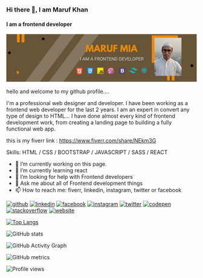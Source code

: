 ### Hi there 👋, I am Maruf Khan
#### I am a frontend developer
![I am a frontend developer](https://github.com/maruf1137/maruf1137/blob/main/Professional%20Business%20LinkedIn%20Banner.png?raw=true)

hello and welcome to my github profile....

I'm a professional web designer and developer. I have been working as a frontend web developer for the last 2 years. I am an expert in convert any type of design to HTML...
I have done almost every kind of frontend development work, from creating a landing page to building a fully functional web app.

this is my fiverr link : https://www.fiverr.com/share/NEkm3G

Skills: HTML / CSS / BOOTSTRAP / JAVASCRIPT / SASS / REACT

- 🔭 I’m currently working on this page. 
- 🌱 I’m currently learning react 
- 🤔 I’m looking for help with Frontend developers 
- 💬 Ask me about all of Frontend development things 
- 📫 How to reach me: fiverr, linkedin, instagram, twitter or facebook 


[<img src='https://cdn.jsdelivr.net/npm/simple-icons@3.0.1/icons/github.svg' alt='github' height='40'>](https://github.com/maruf1137)  [<img src='https://cdn.jsdelivr.net/npm/simple-icons@3.0.1/icons/linkedin.svg' alt='linkedin' height='40'>](https://www.linkedin.com/in/maruf1137/)  [<img src='https://cdn.jsdelivr.net/npm/simple-icons@3.0.1/icons/facebook.svg' alt='facebook' height='40'>](https://www.facebook.com/maruf1137)  [<img src='https://cdn.jsdelivr.net/npm/simple-icons@3.0.1/icons/instagram.svg' alt='instagram' height='40'>](https://www.instagram.com/maruf_khann/)  [<img src='https://cdn.jsdelivr.net/npm/simple-icons@3.0.1/icons/twitter.svg' alt='twitter' height='40'>](https://twitter.com/maruf1137)  [<img src='https://cdn.jsdelivr.net/npm/simple-icons@3.0.1/icons/codepen.svg' alt='codepen' height='40'>](https://codepen.io/maruf1137)  [<img src='https://cdn.jsdelivr.net/npm/simple-icons@3.0.1/icons/stackoverflow.svg' alt='stackoverflow' height='40'>](https://stackoverflow.com/users/16746944/maruf1137)  [<img src='https://cdn.jsdelivr.net/npm/simple-icons@3.0.1/icons/icloud.svg' alt='website' height='40'>](https://www.fiverr.com/share/NEkm3G)  

[![Top Langs](https://github-readme-stats.vercel.app/api/top-langs/?username=maruf1137)](https://github.com/anuraghazra/github-readme-stats)

![GitHub stats](https://github-readme-stats.vercel.app/api?username=maruf1137&show_icons=true&count_private=true)  

![GitHub Activity Graph](https://activity-graph.herokuapp.com/graph?username=maruf1137)  

![GitHub metrics](https://metrics.lecoq.io/maruf1137)  

![Profile views](https://gpvc.arturio.dev/maruf1137)  
